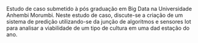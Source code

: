 Estudo de caso submetido à pós graduação em Big Data na Universidade Anhembi Morumbi.
Neste estudo de caso, discute-se a criação de um sistema de predição utilizando-se da junção de algoritmos e sensores Iot
para analisar a viabilidade de um tipo de cultura em uma dad estação do ano. 
